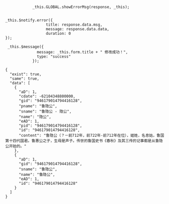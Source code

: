 <pre><code>

            _this.GLOBAL.showErrorMsg(response, _this);


_this.$notify.error({
                  title: response.data.msg,
                  message: response.data.data,
                  duration: 0
});

 _this.$message({
              message: _this.form.title + " 修改成功！",
              type: "success"
            });

{
  "exist": true,
  "same": true,
  "data": [
    {
      "aD": 1,
      "cdate": -62104348800000,
      "gid": "946179014794416128",
      "pname": "鲁隐公",
      "sname": "鲁隐公 - 隐公",
      "name": "隐公",
      "eAD": 1,
      "pid": "946179014794416128",
      "id": "946179014794416128",
      "content": "鲁隐公（？－前712年，前722年-前712年在位），姬姓，名息姑，鲁国第十四代国君。鲁惠公之子，生母是声子。传世的鲁国史书《春秋》及其三传的记事都是从鲁隐公开始的。"
    },
    {
      "aD": 1,
      "gid": "946179014794416128",
      "sname": "鲁隐公",
      "name": "鲁隐公",
      "eAD": 1,
      "id": "946179014794416128"
    }
  ]
}

</code></pre>